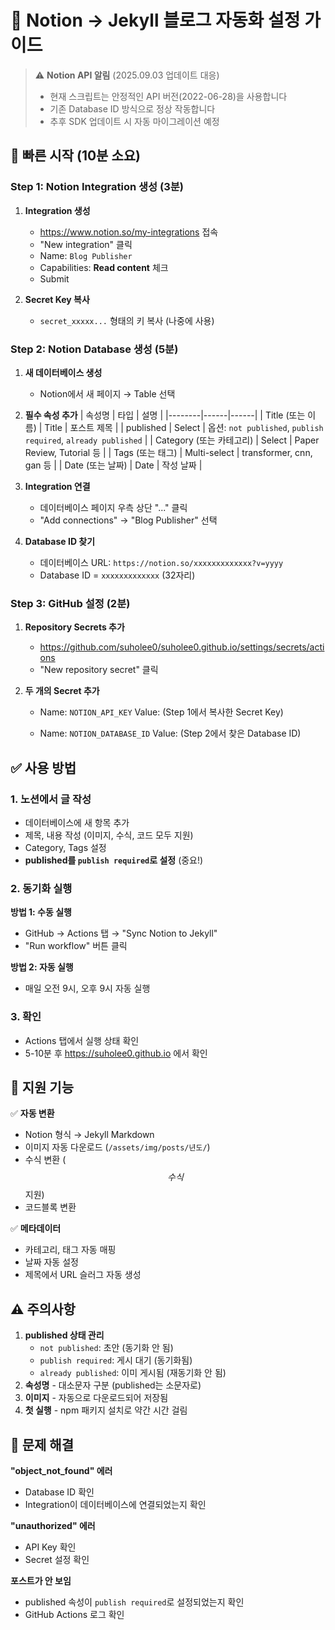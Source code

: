 # 📝 Notion → Jekyll 블로그 자동화 설정 가이드

> ⚠️ **Notion API 알림** (2025.09.03 업데이트 대응)
> - 현재 스크립트는 안정적인 API 버전(2022-06-28)을 사용합니다
> - 기존 Database ID 방식으로 정상 작동합니다
> - 추후 SDK 업데이트 시 자동 마이그레이션 예정

## 🚀 빠른 시작 (10분 소요)

### Step 1: Notion Integration 생성 (3분)

1. **Integration 생성**
   - https://www.notion.so/my-integrations 접속
   - "New integration" 클릭
   - Name: `Blog Publisher`
   - Capabilities: **Read content** 체크
   - Submit

2. **Secret Key 복사**
   - `secret_xxxxx...` 형태의 키 복사 (나중에 사용)

### Step 2: Notion Database 생성 (5분)

1. **새 데이터베이스 생성**
   - Notion에서 새 페이지 → Table 선택

2. **필수 속성 추가**
   | 속성명 | 타입 | 설명 |
   |--------|------|------|
   | Title (또는 이름) | Title | 포스트 제목 |
   | published | Select | 옵션: `not published`, `publish required`, `already published` |
   | Category (또는 카테고리) | Select | Paper Review, Tutorial 등 |
   | Tags (또는 태그) | Multi-select | transformer, cnn, gan 등 |
   | Date (또는 날짜) | Date | 작성 날짜 |

3. **Integration 연결**
   - 데이터베이스 페이지 우측 상단 "..." 클릭
   - "Add connections" → "Blog Publisher" 선택

4. **Database ID 찾기**
   - 데이터베이스 URL: `https://notion.so/xxxxxxxxxxxxx?v=yyyy`
   - Database ID = `xxxxxxxxxxxxx` (32자리)

### Step 3: GitHub 설정 (2분)

1. **Repository Secrets 추가**
   - https://github.com/suholee0/suholee0.github.io/settings/secrets/actions
   - "New repository secret" 클릭

2. **두 개의 Secret 추가**
   - Name: `NOTION_API_KEY`
     Value: (Step 1에서 복사한 Secret Key)

   - Name: `NOTION_DATABASE_ID`
     Value: (Step 2에서 찾은 Database ID)

## ✅ 사용 방법

### 1. 노션에서 글 작성
- 데이터베이스에 새 항목 추가
- 제목, 내용 작성 (이미지, 수식, 코드 모두 지원)
- Category, Tags 설정
- **published를 `publish required`로 설정** (중요!)

### 2. 동기화 실행

**방법 1: 수동 실행**
- GitHub → Actions 탭 → "Sync Notion to Jekyll"
- "Run workflow" 버튼 클릭

**방법 2: 자동 실행**
- 매일 오전 9시, 오후 9시 자동 실행

### 3. 확인
- Actions 탭에서 실행 상태 확인
- 5-10분 후 https://suholee0.github.io 에서 확인

## 🎯 지원 기능

✅ **자동 변환**
- Notion 형식 → Jekyll Markdown
- 이미지 자동 다운로드 (`/assets/img/posts/년도/`)
- 수식 변환 ($$수식$$ 지원)
- 코드블록 변환

✅ **메타데이터**
- 카테고리, 태그 자동 매핑
- 날짜 자동 설정
- 제목에서 URL 슬러그 자동 생성

## ⚠️ 주의사항

1. **published 상태 관리**
   - `not published`: 초안 (동기화 안 됨)
   - `publish required`: 게시 대기 (동기화됨)
   - `already published`: 이미 게시됨 (재동기화 안 됨)
2. **속성명** - 대소문자 구분 (published는 소문자로)
3. **이미지** - 자동으로 다운로드되어 저장됨
4. **첫 실행** - npm 패키지 설치로 약간 시간 걸림

## 🐛 문제 해결

**"object_not_found" 에러**
- Database ID 확인
- Integration이 데이터베이스에 연결되었는지 확인

**"unauthorized" 에러**
- API Key 확인
- Secret 설정 확인

**포스트가 안 보임**
- published 속성이 `publish required`로 설정되었는지 확인
- GitHub Actions 로그 확인